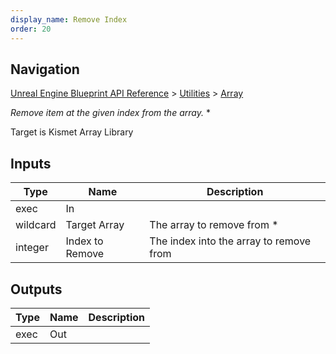 ```yaml
---
display_name: Remove Index
order: 20
---
```

## Navigation

[Unreal Engine Blueprint API Reference](https://dev.epicgames.com/documentation/en-us/unreal-engine/BlueprintAPI) > [Utilities](https://dev.epicgames.com/documentation/en-us/unreal-engine/BlueprintAPI/Utilities) > [Array](https://dev.epicgames.com/documentation/en-us/unreal-engine/BlueprintAPI/Utilities/Array)

*Remove item at the given index from the array.*
\*

Target is Kismet Array Library

## Inputs

| Type | Name | Description |
| --- | --- | --- |
| exec | In |  |
| wildcard | Target Array | The array to remove from * |
| integer | Index to Remove | The index into the array to remove from |

## Outputs

| Type | Name | Description |
| --- | --- | --- |
| exec | Out |  |
